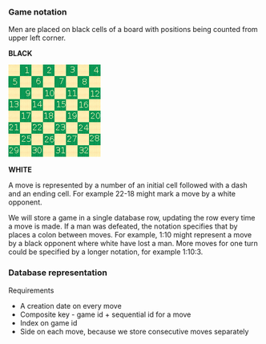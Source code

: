### Game notation

Men are placed on black cells of a board with positions being counted from upper left corner. 

__BLACK__

![Benjamin Bannekat](001-board.png)

__WHITE__

A move is represented by a number of an initial cell followed with a dash and an ending cell. For example 22-18 might mark a move by a white opponent.

We will store a game in a single database row, updating the row every time a move is made. If a man was defeated, the notation specifies that by places a colon between moves. For example, 1:10 might represent a move by a black opponent where white have lost a man. More moves for one turn could be specified by a longer notation, for example 1:10:3.

### Database representation

Requirements
* A creation date on every move
* Composite key - game id + sequential id for a move
* Index on game id 
* Side on each move, because we store consecutive moves separately